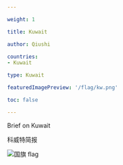 ```yaml
---

weight: 1

title: Kuwait

author: Qiushi 

countries: 
- Kuwait

type: Kuwait

featuredImagePreview: '/flag/kw.png'

toc: false 

---
```


Brief on Kuwait

科威特简报 

<!--more-->

![国旗 flag](/flag/kw.png)
